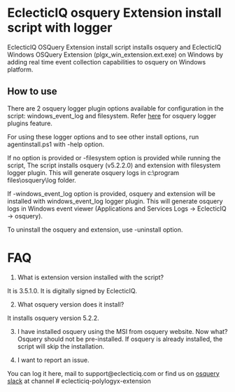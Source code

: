 ﻿# EclecticIQ osquery Extension install script with logger

EclecticIQ OSQuery Extension install script installs osquery and EclecticIQ Windows OSQuery Extension (plgx_win_extension.ext.exe) on Windows
by adding real time event collection capabilities to osquery on Windows platform.

## How to use
There are 2 osquery logger plugin options available for configuration in the script: windows_event_log and filesystem. 
Refer [here](https://osquery.readthedocs.io/en/stable/deployment/logging/) for osquery logger plugins feature.

For using these logger options and to see other install options, run agentinstall.ps1 with -help option.   

If no option is provided or -filesystem option is provided while running the script, The script installs osquery (v5.2.2.0) and extension with filesystem logger plugin.
This will generate osquery logs in c:\program files\osquery\log folder.

If -windows_event_log option is provided, osquery and extension will be installed with windows_event_log logger plugin.
This will generate osquery logs in Windows event viewer (Applications and Services Logs -> EclecticIQ -> osquery).

To uninstall the osquery and extension, use -uninstall option.

# FAQ

1.  What is extension version installed with the script?

It is 3.5.1.0. It is digitally signed by EclecticIQ.

2.  What osquery version does it install?

It installs osquery version 5.2.2.

3.  I have installed osquery using the MSI from osquery website. Now what?
Osquery should not be pre-installed. If osquery is already installed, the script will skip the installation.

4. I want to report an issue.

You can log it here, mail to support\@eclecticiq.com or find us on [osquery
slack](https://osquery.slack.com/) at channel \# eclecticiq-polylogyx-extension
